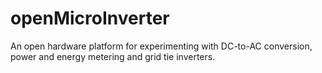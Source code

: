 # openMicroInverter
An open hardware platform for experimenting with DC-to-AC conversion, power and energy metering and grid tie inverters.
